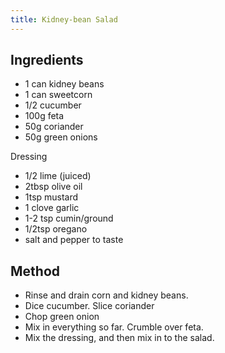 ```yaml
---
title: Kidney-bean Salad
---
```


## Ingredients

-   1 can kidney beans
-   1 can sweetcorn
-   1/2 cucumber
-   100g feta
-   50g coriander
-   50g green onions

Dressing

-   1/2 lime (juiced)
-   2tbsp olive oil
-   1tsp mustard
-   1 clove garlic
-   1-2 tsp cumin/ground
-   1/2tsp oregano
-   salt and pepper to taste

## Method

-   Rinse and drain corn and kidney beans.
-   Dice cucumber. Slice coriander
-   Chop green onion
-   Mix in everything so far. Crumble over feta.
-   Mix the dressing, and then mix in to the salad.
